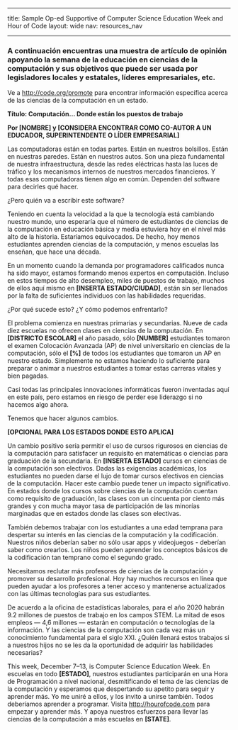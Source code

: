 * * *

title: Sample Op-ed Supportive of Computer Science Education Week and Hour of Code layout: wide nav: resources_nav

* * *

### A continuación encuentras una muestra de artículo de opinión apoyando la semana de la educación en ciencias de la computación y sus objetivos que puede ser usada por legisladores locales y estatales, líderes empresariales, etc.

  


Ve a http://code.org/promote para encontrar información específica acerca de las ciencias de la computación en un estado.

**Título: Computación... Donde están los puestos de trabajo**

**Por [NOMBRE] y [CONSIDERA ENCONTRAR COMO CO-AUTOR A UN EDUCADOR, SUPERINTENDENTE O LÍDER EMPRESARIAL]**

Las computadoras están en todas partes. Están en nuestros bolsillos. Están en nuestras paredes. Están en nuestros autos. Son una pieza fundamental de nuestra infraestructura, desde las redes eléctricas hasta las luces de tráfico y los mecanismos internos de nuestros mercados financieros. Y todas esas computadoras tienen algo en común. Dependen del software para decirles qué hacer.

¿Pero quién va a escribir este software?

Teniendo en cuenta la velocidad a la que la tecnología está cambiando nuestro mundo, uno esperaría que el número de estudiantes de ciencias de la computación en educación básica y media estuviera hoy en el nivel más alto de la historia. Estaríamos equivocados. De hecho, hoy menos estudiantes aprenden ciencias de la computación, y menos escuelas las enseñan, que hace una década.

En un momento cuando la demanda por programadores calificados nunca ha sido mayor, estamos formando menos expertos en computación. Incluso en estos tiempos de alto desempleo, miles de puestos de trabajo, muchos de ellos aquí mismo en **[INSERTA ESTADO/CIUDAD]**, están sin ser llenados por la falta de suficientes individuos con las habilidades requeridas.

¿Por qué sucede esto? ¿Y cómo podemos enfrentarlo?

El problema comienza en nuestras primarias y secundarias. Nueve de cada diez escuelas no ofrecen clases en ciencias de la computación. En **[DISTRICTO ESCOLAR]** el año pasado, sólo **[NUMBER]** estudiantes tomaron el examen Colocación Avanzada (AP) de nivel universitario en ciencias de la computación, sólo el **[%]** de todos los estudiantes que tomaron un AP en nuestro estado. Simplemente no estamos haciendo lo suficiente para preparar o animar a nuestros estudiantes a tomar estas carreras vitales y bien pagadas.

Casi todas las principales innovaciones informáticas fueron inventadas aquí en este país, pero estamos en riesgo de perder ese liderazgo si no hacemos algo ahora.

Tenemos que hacer algunos cambios.

**[OPCIONAL PARA LOS ESTADOS DONDE ESTO APLICA]**

Un cambio positivo sería permitir el uso de cursos rigurosos en ciencias de la computación para satisfacer un requisito en matemáticas o ciencias para graduación de la secundaria. En **[INSERTA ESTADO]** cursos en ciencias de la computación son electivos. Dadas las exigencias académicas, los estudiantes no pueden darse el lujo de tomar cursos electivos en ciencias de la computación. Hacer este cambio puede tener un impacto significativo. En estados donde los cursos sobre ciencias de la computación cuentan como requisito de graduación, las clases con un cincuenta por ciento más grandes y con mucha mayor tasa de participación de las minorías marginadas que en estados donde las clases son electivas.

También debemos trabajar con los estudiantes a una edad temprana para despertar su interés en las ciencias de la computación y la codificación. Nuestros niños deberían saber no sólo usar apps y videojuegos - deberían saber como crearlos. Los niños pueden aprender los conceptos básicos de la codificación tan temprano como el segundo grado.

Necesitamos reclutar más profesores de ciencias de la computación y promover su desarrollo profesional. Hoy hay muchos recursos en línea que pueden ayudar a los profesores a tener acceso y mantenerse actualizados con las últimas tecnologías para sus estudiantes.

De acuerdo a la oficina de estadísticas laborales, para el año 2020 habrán 9.2 millones de puestos de trabajo en los campos STEM. La mitad de esos empleos — 4,6 millones — estarán en computación o tecnologías de la información. Y las ciencias de la computación son cada vez más un conocimiento fundamental para el siglo XXI. ¿Quién llenará estos trabajos si a nuestros hijos no se les da la oportunidad de adquirir las habilidades necesarias?

This week, December 7–13, is Computer Science Education Week. En escuelas en todo **[ESTADO]**, nuestros estudiantes participarán en una Hora de Programación a nivel nacional, desmitificando el tema de las ciencias de la computación y esperamos que despertando su apetito para seguir y aprender más. Yo me uniré a ellos, y los invito a unirse también. Todos deberíamos aprender a programar. Visita <http://hourofcode.com> para empezar y aprender más. Y apoya nuestros esfuerzos para llevar las ciencias de la computación a más escuelas en **[STATE]**.